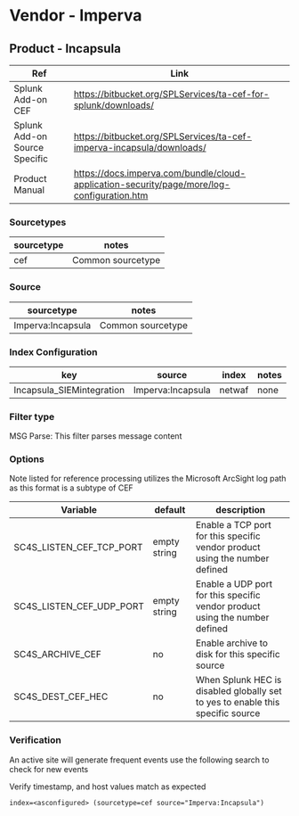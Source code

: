 # Vendor - Imperva

## Product - Incapsula

| Ref            | Link                                                                                                    |
|----------------|---------------------------------------------------------------------------------------------------------|
| Splunk Add-on CEF | https://bitbucket.org/SPLServices/ta-cef-for-splunk/downloads/                                                              |
| Splunk Add-on Source Specific | https://bitbucket.org/SPLServices/ta-cef-imperva-incapsula/downloads/                                                               |
| Product Manual | https://docs.imperva.com/bundle/cloud-application-security/page/more/log-configuration.htm                                                        |


### Sourcetypes

| sourcetype     | notes                                                                                                   |
|----------------|---------------------------------------------------------------------------------------------------------|
| cef        | Common sourcetype                                                                                                 |

### Source

| sourcetype     | notes                                                                                                   |
|----------------|---------------------------------------------------------------------------------------------------------|
| Imperva:Incapsula        | Common sourcetype                                                                                                 |

### Index Configuration

| key            | source     | index          | notes          |
|----------------|----------------|----------------|----------------|
| Incapsula_SIEMintegration      | Imperva:Incapsula      | netwaf          | none          |

### Filter type

MSG Parse: This filter parses message content

### Options

Note listed for reference processing utilizes the Microsoft ArcSight log path as this format is a subtype of CEF

| Variable       | default        | description    |
|----------------|----------------|----------------|
| SC4S_LISTEN_CEF_TCP_PORT      | empty string      | Enable a TCP port for this specific vendor product using the number defined |
| SC4S_LISTEN_CEF_UDP_PORT      | empty string      | Enable a UDP port for this specific vendor product using the number defined |
| SC4S_ARCHIVE_CEF | no | Enable archive to disk for this specific source |
| SC4S_DEST_CEF_HEC | no | When Splunk HEC is disabled globally set to yes to enable this specific source | 

### Verification

An active site will generate frequent events use the following search to check for new events

Verify timestamp, and host values match as expected    

```
index=<asconfigured> (sourcetype=cef source="Imperva:Incapsula")
```
